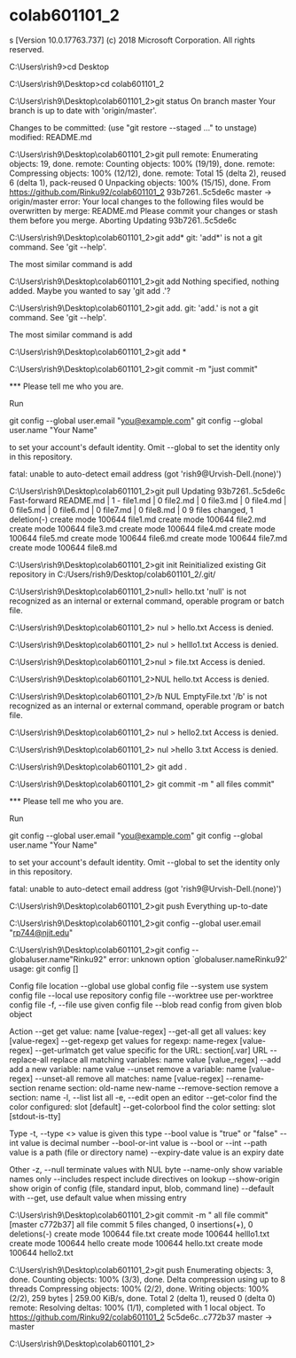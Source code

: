 # colab601101_2
s [Version 10.0.17763.737]
(c) 2018 Microsoft Corporation. All rights reserved.

C:\Users\rish9>cd Desktop

C:\Users\rish9\Desktop>cd colab601101_2

C:\Users\rish9\Desktop\colab601101_2>git status
On branch master
Your branch is up to date with 'origin/master'.

Changes to be committed:
  (use "git restore --staged <file>..." to unstage)
        modified:   README.md


C:\Users\rish9\Desktop\colab601101_2>git pull
remote: Enumerating objects: 19, done.
remote: Counting objects: 100% (19/19), done.
remote: Compressing objects: 100% (12/12), done.
remote: Total 15 (delta 2), reused 6 (delta 1), pack-reused 0
Unpacking objects: 100% (15/15), done.
From https://github.com/Rinku92/colab601101_2
   93b7261..5c5de6c  master     -> origin/master
error: Your local changes to the following files would be overwritten by merge:
        README.md
Please commit your changes or stash them before you merge.
Aborting
Updating 93b7261..5c5de6c

C:\Users\rish9\Desktop\colab601101_2>git add*
git: 'add*' is not a git command. See 'git --help'.

The most similar command is
        add

C:\Users\rish9\Desktop\colab601101_2>git add
Nothing specified, nothing added.
Maybe you wanted to say 'git add .'?

C:\Users\rish9\Desktop\colab601101_2>git add.
git: 'add.' is not a git command. See 'git --help'.

The most similar command is
        add

C:\Users\rish9\Desktop\colab601101_2>git add *

C:\Users\rish9\Desktop\colab601101_2>git commit -m "just commit"

*** Please tell me who you are.

Run

  git config --global user.email "you@example.com"
  git config --global user.name "Your Name"

to set your account's default identity.
Omit --global to set the identity only in this repository.

fatal: unable to auto-detect email address (got 'rish9@Urvish-Dell.(none)')

C:\Users\rish9\Desktop\colab601101_2>git pull
Updating 93b7261..5c5de6c
Fast-forward
 README.md | 1 -
 file1.md  | 0
 file2.md  | 0
 file3.md  | 0
 file4.md  | 0
 file5.md  | 0
 file6.md  | 0
 file7.md  | 0
 file8.md  | 0
 9 files changed, 1 deletion(-)
 create mode 100644 file1.md
 create mode 100644 file2.md
 create mode 100644 file3.md
 create mode 100644 file4.md
 create mode 100644 file5.md
 create mode 100644 file6.md
 create mode 100644 file7.md
 create mode 100644 file8.md

C:\Users\rish9\Desktop\colab601101_2>git init
Reinitialized existing Git repository in C:/Users/rish9/Desktop/colab601101_2/.git/

C:\Users\rish9\Desktop\colab601101_2>null> hello.txt
'null' is not recognized as an internal or external command,
operable program or batch file.

C:\Users\rish9\Desktop\colab601101_2> nul > hello.txt
Access is denied.

C:\Users\rish9\Desktop\colab601101_2> nul > helllo1.txt
Access is denied.

C:\Users\rish9\Desktop\colab601101_2>nul > file.txt
Access is denied.

C:\Users\rish9\Desktop\colab601101_2>NUL hello.txt
Access is denied.

C:\Users\rish9\Desktop\colab601101_2>/b NUL EmptyFile.txt
'/b' is not recognized as an internal or external command,
operable program or batch file.

C:\Users\rish9\Desktop\colab601101_2> nul > hello2.txt
Access is denied.

C:\Users\rish9\Desktop\colab601101_2> nul >hello 3.txt
Access is denied.

C:\Users\rish9\Desktop\colab601101_2> git add .

C:\Users\rish9\Desktop\colab601101_2> git commit -m " all files commit"

*** Please tell me who you are.

Run

  git config --global user.email "you@example.com"
  git config --global user.name "Your Name"

to set your account's default identity.
Omit --global to set the identity only in this repository.

fatal: unable to auto-detect email address (got 'rish9@Urvish-Dell.(none)')

C:\Users\rish9\Desktop\colab601101_2>git push
Everything up-to-date

C:\Users\rish9\Desktop\colab601101_2>git  config --global user.email "rp744@njit.edu"

C:\Users\rish9\Desktop\colab601101_2>git config --globaluser.name"Rinku92"
error: unknown option `globaluser.nameRinku92'
usage: git config [<options>]

Config file location
    --global              use global config file
    --system              use system config file
    --local               use repository config file
    --worktree            use per-worktree config file
    -f, --file <file>     use given config file
    --blob <blob-id>      read config from given blob object

Action
    --get                 get value: name [value-regex]
    --get-all             get all values: key [value-regex]
    --get-regexp          get values for regexp: name-regex [value-regex]
    --get-urlmatch        get value specific for the URL: section[.var] URL
    --replace-all         replace all matching variables: name value [value_regex]
    --add                 add a new variable: name value
    --unset               remove a variable: name [value-regex]
    --unset-all           remove all matches: name [value-regex]
    --rename-section      rename section: old-name new-name
    --remove-section      remove a section: name
    -l, --list            list all
    -e, --edit            open an editor
    --get-color           find the color configured: slot [default]
    --get-colorbool       find the color setting: slot [stdout-is-tty]

Type
    -t, --type <>         value is given this type
    --bool                value is "true" or "false"
    --int                 value is decimal number
    --bool-or-int         value is --bool or --int
    --path                value is a path (file or directory name)
    --expiry-date         value is an expiry date

Other
    -z, --null            terminate values with NUL byte
    --name-only           show variable names only
    --includes            respect include directives on lookup
    --show-origin         show origin of config (file, standard input, blob, command line)
    --default <value>     with --get, use default value when missing entry


C:\Users\rish9\Desktop\colab601101_2>git commit -m " all file commit"
[master c772b37]  all file commit
 5 files changed, 0 insertions(+), 0 deletions(-)
 create mode 100644 file.txt
 create mode 100644 helllo1.txt
 create mode 100644 hello
 create mode 100644 hello.txt
 create mode 100644 hello2.txt

C:\Users\rish9\Desktop\colab601101_2>git push
Enumerating objects: 3, done.
Counting objects: 100% (3/3), done.
Delta compression using up to 8 threads
Compressing objects: 100% (2/2), done.
Writing objects: 100% (2/2), 259 bytes | 259.00 KiB/s, done.
Total 2 (delta 1), reused 0 (delta 0)
remote: Resolving deltas: 100% (1/1), completed with 1 local object.
To https://github.com/Rinku92/colab601101_2
   5c5de6c..c772b37  master -> master

C:\Users\rish9\Desktop\colab601101_2>
